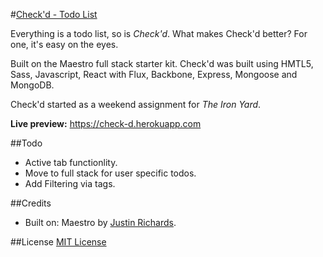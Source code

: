 #[Check'd - Todo List](https://check-d.herokuapp.com)

Everything is a todo list, so is *Check'd*. What makes Check'd better? For one, it's easy on the eyes.

Built on the Maestro full stack starter kit. Check'd was built using HMTL5, Sass, Javascript, React with Flux, Backbone, Express, Mongoose and MongoDB.

Check'd started as a weekend assignment for *The Iron Yard*.

**Live preview:** https://check-d.herokuapp.com

##Todo

* Active tab functionlity.
* Move to full stack for user specific todos.
* Add Filtering via tags.

##Credits

* Built on: Maestro by [Justin Richards](https://github.com/magentanova/maestro).

##License
[MIT License](https://opensource.org/licenses/MIT)